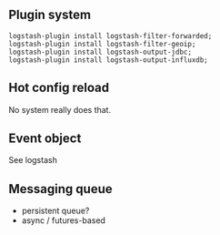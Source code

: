 ## Plugin system

```
logstash-plugin install logstash-filter-forwarded;
logstash-plugin install logstash-filter-geoip;
logstash-plugin install logstash-output-jdbc;
logstash-plugin install logstash-output-influxdb;
```

## Hot config reload

No system really does that.

## Event object

See logstash

## Messaging queue

* persistent queue?
* async / futures-based
